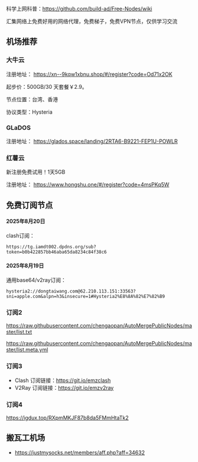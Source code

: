 

科学上网科普：https://github.com/build-ad/Free-Nodes/wiki


汇集网络上免费好用的网络代理，免费梯子，免费VPN节点，仅供学习交流


## 机场推荐
### 大牛云


注册地址：
https://xn--9kqw1xbnu.shop/#/register?code=Od71x2OK


起步价：500GB️/30 天套餐￥2.9。

节点位置：台湾、香港

协议类型：Hysteria

### GLaDOS

注册地址：
https://glados.space/landing/2RTA6-B9221-FEP1U-POWLR


### 红薯云

新注册免费试用！1天5GB

注册地址：
https://www.hongshu.one/#/register?code=4msPKq5W


## 免费订阅节点

#### 2025年8月20日

clash订阅：

```
https://tg.iamdt002.dpdns.org/sub?token=b0b422857bb46aba65da8234c84f38c6
```

#### 2025年8月19日

通用base64/v2ray订阅：

```
hysteria2://dongtaiwang.com@62.210.113.151:33563?sni=apple.com&alpn=h3&insecure=1#Hysteria2%E8%8A%82%E7%82%B9
```


### 订阅2
https://raw.githubusercontent.com/chengaopan/AutoMergePublicNodes/master/list.txt

https://raw.githubusercontent.com/chengaopan/AutoMergePublicNodes/master/list.meta.yml

### 订阅3
- Clash 订阅链接：https://git.io/emzclash
- V2Ray 订阅链接：https://git.io/emzv2ray

### 订阅4
https://igdux.top/RXpmMKJF87b8da5FMmHtaTk2


## 搬瓦工机场
- https://justmysocks.net/members/aff.php?aff=34632
